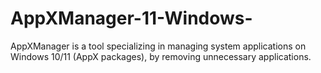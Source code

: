 # AppXManager-11-Windows-
AppXManager is a tool specializing in managing system applications on Windows 10/11 (AppX packages), by removing unnecessary applications.

